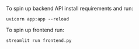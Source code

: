 To spin up backend API install requirements and run:

`
uvicorn app:app --reload
`

To spin up frontend run:

`
streamlit run frontend.py
`
